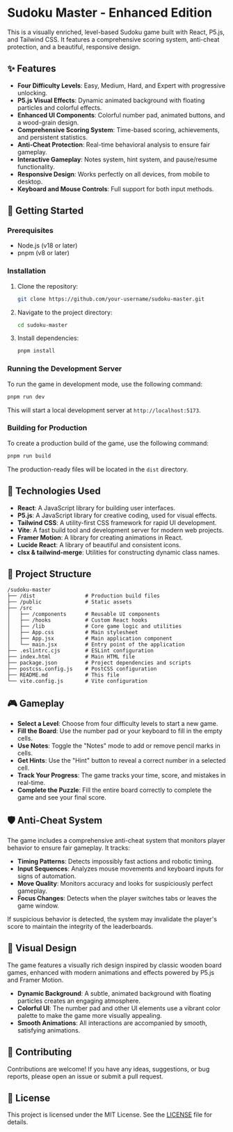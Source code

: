 # Sudoku Master - Enhanced Edition

This is a visually enriched, level-based Sudoku game built with React, P5.js, and Tailwind CSS. It features a comprehensive scoring system, anti-cheat protection, and a beautiful, responsive design.

## ✨ Features

- **Four Difficulty Levels**: Easy, Medium, Hard, and Expert with progressive unlocking.
- **P5.js Visual Effects**: Dynamic animated background with floating particles and colorful effects.
- **Enhanced UI Components**: Colorful number pad, animated buttons, and a wood-grain design.
- **Comprehensive Scoring System**: Time-based scoring, achievements, and persistent statistics.
- **Anti-Cheat Protection**: Real-time behavioral analysis to ensure fair gameplay.
- **Interactive Gameplay**: Notes system, hint system, and pause/resume functionality.
- **Responsive Design**: Works perfectly on all devices, from mobile to desktop.
- **Keyboard and Mouse Controls**: Full support for both input methods.

## 🚀 Getting Started

### Prerequisites

- Node.js (v18 or later)
- pnpm (v8 or later)

### Installation

1. Clone the repository:
   ```bash
   git clone https://github.com/your-username/sudoku-master.git
   ```
2. Navigate to the project directory:
   ```bash
   cd sudoku-master
   ```
3. Install dependencies:
   ```bash
   pnpm install
   ```

### Running the Development Server

To run the game in development mode, use the following command:

```bash
pnpm run dev
```

This will start a local development server at `http://localhost:5173`.

### Building for Production

To create a production build of the game, use the following command:

```bash
pnpm run build
```

The production-ready files will be located in the `dist` directory.

## 🔧 Technologies Used

- **React**: A JavaScript library for building user interfaces.
- **P5.js**: A JavaScript library for creative coding, used for visual effects.
- **Tailwind CSS**: A utility-first CSS framework for rapid UI development.
- **Vite**: A fast build tool and development server for modern web projects.
- **Framer Motion**: A library for creating animations in React.
- **Lucide React**: A library of beautiful and consistent icons.
- **clsx & tailwind-merge**: Utilities for constructing dynamic class names.

## 📁 Project Structure

```
/sudoku-master
├── /dist                # Production build files
├── /public              # Static assets
├── /src
│   ├── /components      # Reusable UI components
│   ├── /hooks           # Custom React hooks
│   ├── /lib             # Core game logic and utilities
│   ├── App.css          # Main stylesheet
│   ├── App.jsx          # Main application component
│   └── main.jsx         # Entry point of the application
├── .eslintrc.cjs        # ESLint configuration
├── index.html           # Main HTML file
├── package.json         # Project dependencies and scripts
├── postcss.config.js    # PostCSS configuration
├── README.md            # This file
└── vite.config.js       # Vite configuration
```

## 🎮 Gameplay

- **Select a Level**: Choose from four difficulty levels to start a new game.
- **Fill the Board**: Use the number pad or your keyboard to fill in the empty cells.
- **Use Notes**: Toggle the "Notes" mode to add or remove pencil marks in cells.
- **Get Hints**: Use the "Hint" button to reveal a correct number in a selected cell.
- **Track Your Progress**: The game tracks your time, score, and mistakes in real-time.
- **Complete the Puzzle**: Fill the entire board correctly to complete the game and see your final score.

## 🛡️ Anti-Cheat System

The game includes a comprehensive anti-cheat system that monitors player behavior to ensure fair gameplay. It tracks:

- **Timing Patterns**: Detects impossibly fast actions and robotic timing.
- **Input Sequences**: Analyzes mouse movements and keyboard inputs for signs of automation.
- **Move Quality**: Monitors accuracy and looks for suspiciously perfect gameplay.
- **Focus Changes**: Detects when the player switches tabs or leaves the game window.

If suspicious behavior is detected, the system may invalidate the player's score to maintain the integrity of the leaderboards.

## 🎨 Visual Design

The game features a visually rich design inspired by classic wooden board games, enhanced with modern animations and effects powered by P5.js and Framer Motion.

- **Dynamic Background**: A subtle, animated background with floating particles creates an engaging atmosphere.
- **Colorful UI**: The number pad and other UI elements use a vibrant color palette to make the game more visually appealing.
- **Smooth Animations**: All interactions are accompanied by smooth, satisfying animations.

## 🤝 Contributing

Contributions are welcome! If you have any ideas, suggestions, or bug reports, please open an issue or submit a pull request.

## 📄 License

This project is licensed under the MIT License. See the [LICENSE](LICENSE) file for details.


